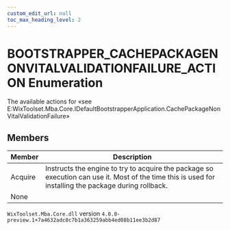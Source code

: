 ```yaml
---
custom_edit_url: null
toc_max_heading_level: 2
---
```

# BOOTSTRAPPER_CACHEPACKAGENONVITALVALIDATIONFAILURE_ACTION Enumeration
The available actions for «see E:WixToolset.Mba.Core.IDefaultBootstrapperApplication.CachePackageNonVitalValidationFailure» 
## Members
| Member | Description |
| ------ | ----------- |
| Acquire | Instructs the engine to try to acquire the package so execution can use it. Most of the time this is used for installing the package during rollback. |
| None |  |
`WixToolset.Mba.Core.dll` version `4.0.0-preview.1+7a4632adc0c7b1a363259abb4ed08b11ee3b2d87`
